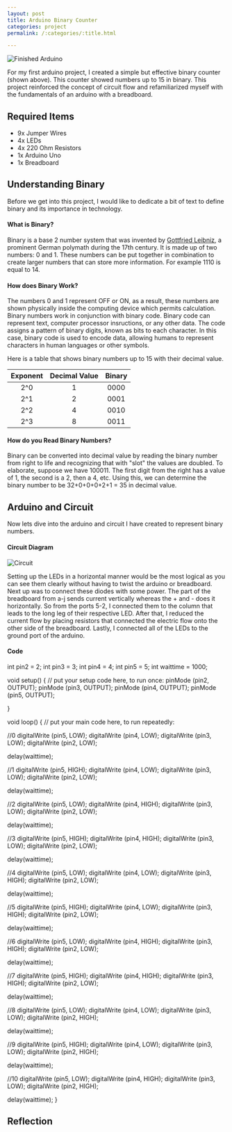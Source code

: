 ```yaml
---
layout: post
title: Arduino Binary Counter
categories: project
permalink: /:categories/:title.html

---
```


![Finished Arduino](/ritish_blog/images/binaryarduino.jpg)

For my first arduino project, I created a simple but effective binary counter (shown above). This counter showed numbers up to 15 in binary. This project reinforced the concept of circuit flow and refamiliarized myself with the fundamentals of an arduino with a breadboard.

## Required Items

- 9x Jumper Wires
- 4x LEDs
- 4x 220 Ohm Resistors
- 1x Arduino Uno
- 1x Breadboard

## Understanding Binary 
Before we get into this project, I would like to dedicate a bit of text to define binary and its importance in technology. 

#### What is Binary?

Binary is a base 2 number system that was invented by [Gottfried Leibniz](https://en.wikipedia.org/wiki/Gottfried_Wilhelm_Leibniz), a prominent German polymath during the 17th century. It is made up of two numbers: 0 and 1. These numbers can
be put together in combination to create larger numbers that can store more information. For example 1110 is equal to 14.

#### How does Binary Work?
The numbers 0 and 1 represent OFF or ON, as a result, these numbers are shown physically inside the computing device which permits calculation. Binary numbers work in conjunction with
binary code. Binary code can represent text, computer processor insructions, or any other data. The code assigns a pattern of binary digits, known as bits to each character. In this case,
binary code is used to encode data, allowing humans to represent characters in human languages or other symbols. 

Here is a table that shows binary numbers up to 15 with their decimal value. 

| Exponent	  |Decimal Value| Binary      |
|    :----:   |    :----:   |    :----:   |
| 2^0	      | 1       	| 0000		  |
| 2^1         | 2           | 0001        |
| 2^2	  	  | 4		    | 0010        |
| 2^3		  | 8			| 0011        |

#### How do you Read Binary Numbers?

Binary can be converted into decimal value by reading the binary number from right to life and recognizing that with "slot"
the values are doubled. To elaborate, suppose we have 100011. The first digit from the right has a value of 1, the second is
a 2, then a 4, etc. Using this, we can determine the binary number to be 32+0+0+0+2+1 = 35 in decimal value.

## Arduino and Circuit

Now lets dive into the arduino and circuit I have created to represent binary numbers. 

#### Circuit Diagram

![Circuit](/ritish_blog/images/circuitbinary.jpg)

Setting up the LEDs in a horizontal manner would be the most logical as you can see them clearly without having to twist
the arduino or breadboard. Next up was to connect these diodes with some power. The part of the breadboard from a-j
sends current vertically whereas the + and - does it horizontally. So from the ports 5-2, I connected them to the column
that leads to the long leg of their respective LED. After that, I reduced the current flow by placing resistors 
that connected the electric flow onto the other side of the breadboard. Lastly, I connected all of the LEDs to the 
ground port of the arduino.

#### Code

int pin2 = 2;
int pin3 = 3;
int pin4 = 4;
int pin5 = 5;
int waittime = 1000;

void setup() {
  // put your setup code here, to run once:
  pinMode (pin2, OUTPUT);
  pinMode (pin3, OUTPUT);
  pinMode (pin4, OUTPUT);
  pinMode (pin5, OUTPUT);

}

void loop() {
  // put your main code here, to run repeatedly:

  //0
  digitalWrite (pin5, LOW);
  digitalWrite (pin4, LOW);
  digitalWrite (pin3, LOW);
  digitalWrite (pin2, LOW);

  delay(waittime);

  //1
  digitalWrite (pin5, HIGH);
  digitalWrite (pin4, LOW);
  digitalWrite (pin3, LOW);
  digitalWrite (pin2, LOW);

  delay(waittime);

  //2
  digitalWrite (pin5, LOW);
  digitalWrite (pin4, HIGH);
  digitalWrite (pin3, LOW);
  digitalWrite (pin2, LOW);

  delay(waittime);

  //3 
  digitalWrite (pin5, HIGH);
  digitalWrite (pin4, HIGH);
  digitalWrite (pin3, LOW);
  digitalWrite (pin2, LOW);

 
  delay(waittime);

  //4
  digitalWrite (pin5, LOW);
  digitalWrite (pin4, LOW);
  digitalWrite (pin3, HIGH);
  digitalWrite (pin2, LOW);

  delay(waittime);

  //5
  digitalWrite (pin5, HIGH);
  digitalWrite (pin4, LOW);
  digitalWrite (pin3, HIGH);
  digitalWrite (pin2, LOW);

  delay(waittime);

  //6
  digitalWrite (pin5, LOW);
  digitalWrite (pin4, HIGH);
  digitalWrite (pin3, HIGH);
  digitalWrite (pin2, LOW);

  delay(waittime);

  //7
  digitalWrite (pin5, HIGH);
  digitalWrite (pin4, HIGH);
  digitalWrite (pin3, HIGH);
  digitalWrite (pin2, LOW);

  delay(waittime);

  //8
  digitalWrite (pin5, LOW);
  digitalWrite (pin4, LOW);
  digitalWrite (pin3, LOW);
  digitalWrite (pin2, HIGH);

  delay(waittime);

  //9
  digitalWrite (pin5, HIGH);
  digitalWrite (pin4, LOW);
  digitalWrite (pin3, LOW);
  digitalWrite (pin2, HIGH);

  delay(waittime);

  //10
  digitalWrite (pin5, LOW);
  digitalWrite (pin4, HIGH);
  digitalWrite (pin3, LOW);
  digitalWrite (pin2, HIGH);

  delay(waittime);
}

## Reflection






